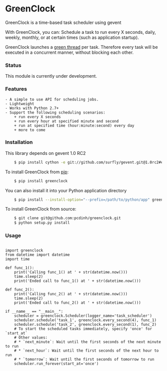 GreenClock
==========

GreenClock is a time-based task scheduler using gevent

With GreenClock, you can: Schedule a task to run every X seconds, daily, weekly, monthly, 
or at certain times (such as application startup).

GreenClock launches a [green thread](http://en.wikipedia.org/wiki/Green_threads) per task.
Therefore every task will be executed in a concurrent manner, without blocking each other.

### Status

This module is currently under development.

### Features

    - A simple to use API for scheduling jobs.
    - Lightweight
    - Works with Python 2.7+
    - Support the following scheduling scenarios: 
        + run every X seconds
        + run every hour at specified minute and second
        + run at specified time (hour:minute:second) every day
        + more to come

### Installation

This library depends on gevent 1.0 RC2

```bash
    $ pip install cython -e git://github.com/surfly/gevent.git@1.0rc2#egg=gevent
```

To install GreenClock from [pip](https://pypi.python.org/pypi/pip):

```bash
    $ pip install greenclock
```


You can also install it into your Python application directory

```bash
    $ pip install --install-option="--prefix=/path/to/python/app" greenclock
```


To install GreenClock from source:
```bash
    $ git clone git@github.com:pcdinh/greenclock.git
    $ python setup.py install
```

### Usage

```

import greenclock
from datetime import datetime
import time

def func_1():
    print('Calling func_1() at ' + str(datetime.now()))
    time.sleep(2)
    print('Ended call to func_1() at ' + str(datetime.now()))

def func_2():
    print('Calling func_2() at ' + str(datetime.now()))
    time.sleep(2)
    print('Ended call to func_2() at ' + str(datetime.now()))

if __name__ == "__main__":
    scheduler = greenclock.Scheduler(logger_name='task_scheduler')
    scheduler.schedule('task_1', greenclock.every_second(4), func_1)
    scheduler.schedule('task_2', greenclock.every_second(1), func_2)
    # To start the scheduled tasks immediately, specify 'once' for `start_at`
    # Other values: 
    # * `next_minute`: Wait until the first seconds of the next minute to run
    # * `next_hour`: Wait until the first seconds of the next hour to run
    # * `tomorrow`: Wait until the first seconds of tomorrow to run
    scheduler.run_forever(start_at='once')

```
